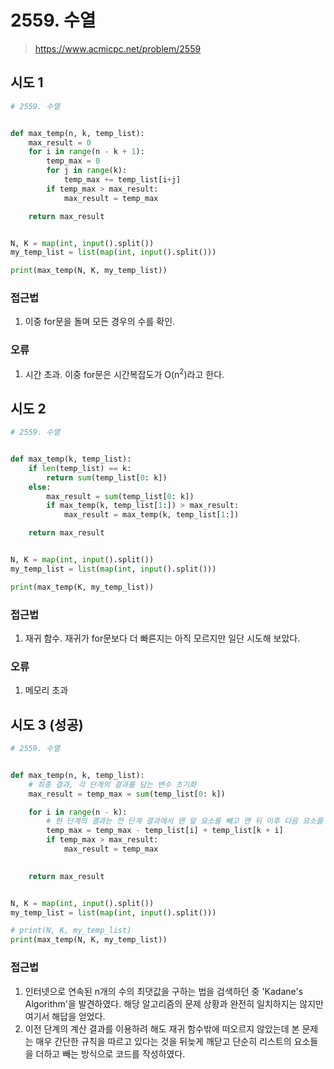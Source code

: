 # 2559. 수열

> https://www.acmicpc.net/problem/2559



## 시도 1

```python
# 2559. 수열


def max_temp(n, k, temp_list):
    max_result = 0
    for i in range(n - k + 1):
        temp_max = 0
        for j in range(k):
            temp_max += temp_list[i+j]
        if temp_max > max_result:
            max_result = temp_max

    return max_result


N, K = map(int, input().split())
my_temp_list = list(map(int, input().split()))

print(max_temp(N, K, my_temp_list))
```

### 접근법

1. 이중 for문을 돌며 모든 경우의 수를 확인.


### 오류

1. 시간 초과. 이중 for문은 시간복잡도가 O(n<sup>2</sup>)라고 한다.

   

## 시도 2

```python
# 2559. 수열


def max_temp(k, temp_list):
    if len(temp_list) == k:
        return sum(temp_list[0: k])
    else:
        max_result = sum(temp_list[0: k])
        if max_temp(k, temp_list[1:]) > max_result:
            max_result = max_temp(k, temp_list[1:])

    return max_result


N, K = map(int, input().split())
my_temp_list = list(map(int, input().split()))

print(max_temp(K, my_temp_list))
```

### 접근법

1. 재귀 함수. 재귀가 for문보다 더 빠른지는 아직 모르지만 일단 시도해 보았다.

### 오류

1. 메모리 초과



## 시도 3 (성공)

```python
# 2559. 수열


def max_temp(n, k, temp_list):
    # 최종 결과, 각 단계의 결과를 담는 변수 초기화
    max_result = temp_max = sum(temp_list[0: k])

    for i in range(n - k):
        # 현 단계의 결과는 전 단계 결과에서 맨 앞 요소를 빼고 맨 뒤 이후 다음 요소를 더한 것
        temp_max = temp_max - temp_list[i] + temp_list[k + i]
        if temp_max > max_result:
            max_result = temp_max
    

    return max_result


N, K = map(int, input().split())
my_temp_list = list(map(int, input().split()))

# print(N, K, my_temp_list)
print(max_temp(N, K, my_temp_list))
```

### 접근법

1. 인터넷으로 연속된 n개의 수의 최댓값을 구하는 법을 검색하던 중 'Kadane's Algorithm'을 발견하였다. 해당 알고리즘의 문제 상황과 완전히 일치하지는 않지만 여기서 해답을 얻었다.
2. 이전 단계의 계산 결과를 이용하려 해도 재귀 함수밖에 떠오르지 않았는데 본 문제는 매우 간단한 규칙을 따르고 있다는 것을 뒤늦게 깨닫고 단순히 리스트의 요소들을 더하고 빼는 방식으로 코드를 작성하였다.

